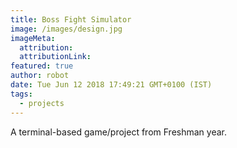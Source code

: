 ```yaml
---
title: Boss Fight Simulator
image: /images/design.jpg
imageMeta:
  attribution:
  attributionLink:
featured: true
author: robot
date: Tue Jun 12 2018 17:49:21 GMT+0100 (IST)
tags:
  - projects
---
```

A terminal-based game/project from Freshman year.

<div id="terminal"></div>
      <script>
        var term = new Terminal();
        term.open(document.getElementById('terminal'));
        term.write('Hello from \x1B[1;3;31mxterm.js\x1B[0m $ ')
      </script>
